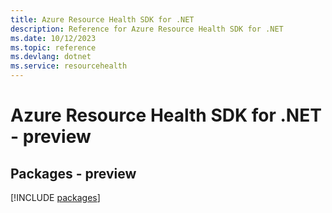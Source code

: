 ```yaml
---
title: Azure Resource Health SDK for .NET
description: Reference for Azure Resource Health SDK for .NET
ms.date: 10/12/2023
ms.topic: reference
ms.devlang: dotnet
ms.service: resourcehealth
---
```

# Azure Resource Health SDK for .NET - preview
## Packages - preview
[!INCLUDE [packages](resource-health-index.md)]